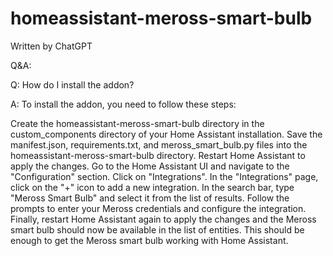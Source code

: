 # homeassistant-meross-smart-bulb
Written by ChatGPT

Q&A:

Q: How do I install the addon?

A: To install the addon, you need to follow these steps:

Create the homeassistant-meross-smart-bulb directory in the custom_components directory of your Home Assistant installation.
Save the manifest.json, requirements.txt, and meross_smart_bulb.py files into the homeassistant-meross-smart-bulb directory.
Restart Home Assistant to apply the changes.
Go to the Home Assistant UI and navigate to the "Configuration" section.
Click on "Integrations".
In the "Integrations" page, click on the "+" icon to add a new integration.
In the search bar, type "Meross Smart Bulb" and select it from the list of results.
Follow the prompts to enter your Meross credentials and configure the integration.
Finally, restart Home Assistant again to apply the changes and the Meross smart bulb should now be available in the list of entities.
This should be enough to get the Meross smart bulb working with Home Assistant.
